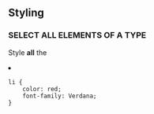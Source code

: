 ## Styling

### SELECT ALL ELEMENTS OF A TYPE
Style **all** the <li>
```
li {
    color: red;
    font-family: Verdana;
}
```